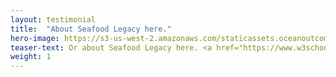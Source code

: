 ```yaml
---
layout: testimonial
title:  "About Seafood Legacy here."
hero-image: https://s3-us-west-2.amazonaws.com/staticassets.oceanoutcomes.org/embedded+photos/partners/seafood-legacy-partners.png
teaser-text: Or about Seafood Legacy here. <a href="https://www.w3schools.com" target="_blank">Visit W3Schools</a>
weight: 1
---
```

